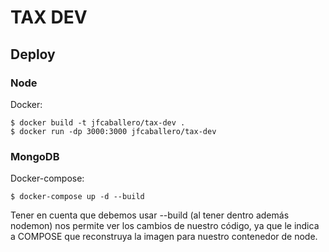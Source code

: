 # TAX DEV

## Deploy

### Node

Docker:
```` 
$ docker build -t jfcaballero/tax-dev .
$ docker run -dp 3000:3000 jfcaballero/tax-dev
````

### MongoDB
Docker-compose:
```
$ docker-compose up -d --build
```

Tener en cuenta que debemos usar --build (al tener dentro además nodemon) nos permite ver los cambios de nuestro código, ya que le indica a COMPOSE que reconstruya la imagen para nuestro contenedor de node.